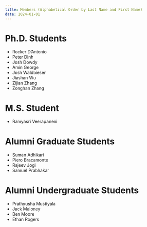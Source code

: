 ```yaml
---
title: Members (Alphabetical Order by Last Name and First Name)
date: 2024-01-01
---
```


# Ph.D. Students
- Rocker D’Antonio
- Peter Dinh
- Josh Dowdy
- Amin George
- Josh Waldbieser
- Jiashan Wu
- Zijian Zhang
- Zonghan Zhang

# M.S. Student
- Ramyasri Veerapaneni

# Alumni Graduate Students
- Suman Adhikari
- Piero Bracamonte
- Rajeev Jogi
- Samuel Prabhakar

# Alumni Undergraduate Students
- Prathyusha Mustiyala
- Jack Maloney
- Ben Moore
- Ethan Rogers


